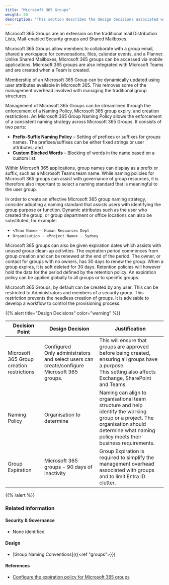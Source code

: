 ```yaml
---
title: "Microsoft 365 Groups"
weight: 30
description: "This section describes the design decisions associated with Microsoft 365 groups for system(s) built using ASD's Blueprint for Secure Cloud."
---
```


Microsoft 365 Groups are an extension on the traditional mail Distribution Lists, Mail-enabled Security groups and Shared Mailboxes.

Microsoft 365 Groups allow members to collaborate with a group email, shared a workspace for conversations, files, calendar events, and a Planner. Unlike Shared Mailboxes, Microsoft 365 groups can be accessed via mobile applications. Microsoft 365 groups are also integrated with Microsoft Teams and are created when a Team is created.

Membership of an Microsoft 365 Group can be dynamically updated using user attributes available in Microsoft 365. This removes some of the management overhead involved with managing the traditional group structures.

Management of Microsoft 365 Groups can be streamlined through the enforcement of a Naming Policy, Microsoft 365 group expiry, and creation restrictions. An Microsoft 365 Group Naming Policy allows the enforcement of a consistent naming strategy across Microsoft 365 Groups. It consists of two parts:

* **Prefix-Suffix Naming Policy** – Setting of prefixes or suffixes for groups names. The prefixes/suffixes can be either fixed strings or user attributes; and
* **Custom Blocked Words** – Blocking of words in the name based on a custom list.

Within Microsoft 365 applications, group names can display as a prefix or suffix, such as a Microsoft Teams team name. While naming policies for Microsoft 365 groups can assist with governance of group resources, it is therefore also important to select a naming standard that is meaningful to the user group.

In order to create an effective Microsoft 365 group naming strategy, consider adopting a naming standard that assists users with identifying the group purpose or function. Dynamic attributes such as the user who created the group, or group department or office locations can also be substituted, for example:

* `<Team Name> - Human Resources Dept`
* `Organisation - <Project Name> - Sydney`

Microsoft 365 groups can also be given expiration dates which assists with unused group clean-up activities. The expiration period commences from group creation and can be renewed at the end of the period. The owner, or contact for groups with no owners, has 30 days to renew the group. When a group expires, it is soft deleted for 30 days. Retention policies will however hold the data for the period defined by the retention policy. An expiration policy can be applied globally to all groups or to specific groups.

Microsoft 365 Groups, by default can be created by any user. This can be restricted to Administrators and members of a security group. This restriction prevents the needless creation of groups. It is advisable to develop a workflow to control the provisioning process.

{{% alert title="Design Decisions" color="warning" %}}

| Decision Point                            | Design Decision                                                                                | Justification                                                                                                                                                                               |
|-------------------------------------------|------------------------------------------------------------------------------------------------|---------------------------------------------------------------------------------------------------------------------------------------------------------------------------------------------|
| Microsoft 365 Group creation restrictions | Configured <br>Only administrators and select users can create/configure Microsoft 365 groups. | This will ensure that groups are approved before being created, ensuring all groups have a purpose.<br>This setting also affects Exchange, SharePoint and Teams.                            |
| Naming Policy                             | Organisation to determine                                                                      | Naming can align to organisational team structure and help identify the working group or a project. The organisation should determine what naming policy meets their business requirements. |
| Group Expiration                          | Microsoft 365 groups - 90 days of inactivity                                                   | Group Expiration is required to simplify the management overhead associated with groups and to limit Entra ID clutter.                                                                      |

{{% /alert %}}

### Related information

#### Security & Governance

* None identified

#### Design

* [Group Naming Conventions]({{<ref "groups">}})

#### References

* [Configure the expiration policy for Microsoft 365 groups](https://learn.microsoft.com/entra/identity/users/groups-lifecycle)
